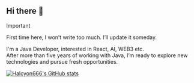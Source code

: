 ## Hi there 👋

<!--
**Halcyon666/Halcyon666** is a ✨ _special_ ✨ repository because its `README.md` (this file) appears on your GitHub profile.

Here are some ideas to get you started:

- 🔭 I’m currently working on ...
- 🌱 I’m currently learning ...
- 👯 I’m looking to collaborate on ...
- 🤔 I’m looking for help with ...
- 💬 Ask me about ...
- 📫 How to reach me: ...
- 😄 Pronouns: ...
- ⚡ Fun fact: ...
-->

> [!important]
> First time here, I won’t write too much. I’ll update it someday.


I'm a Java Developer, interested in React, AI, WEB3 etc.<br/>
After more than five years of working with Java, I’m ready to explore new technologies and pursue fresh opportunities.

<a href="https://github.com/anuraghazra/github-readme-stats">
  <picture>
    <source
      srcset="https://github-readme-stats.vercel.app/api?username=halcyon666&show_icons=true&theme=dark"
      media="(prefers-color-scheme: dark)"
    />
    <source
      srcset="https://github-readme-stats.vercel.app/api?username=halcyon666&show_icons=true"
      media="(prefers-color-scheme: light), (prefers-color-scheme: no-preference)"
    />
    <img
      src="https://github-readme-stats.vercel.app/api?username=halcyon666&show_icons=true"
      alt="Halcyon666's GitHub stats"
    />
  </picture>
</a>
